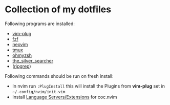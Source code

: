 # Collection of my dotfiles

Following programs are installed:
* [vim-plug](https://github.com/junegunn/vim-plug)
* [fzf](https://github.com/junegunn/fzf)
* [neovim](https://github.com/neovim/neovim)
* [tmux](https://github.com/tmux/tmux)
* [ohmyzsh](https://github.com/ohmyzsh/ohmyzsh)
* [the_silver_searcher](https://github.com/ggreer/the_silver_searcher)
* ([ripgrep](https://github.com/BurntSushi/ripgrep))

Following commands should be run on fresh install:
* In nvim run `:PlugInstall` this will install the Plugins from **vim-plug** set in `~/.config/nvim/init.vim`
* Install [Language Servers/Extensions](https://github.com/neoclide/coc.nvim/wiki/Install-coc.nvim#install-extension-for-programming-languages-you-use-daily) for coc.nvim
